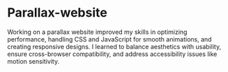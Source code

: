 # Parallax-website
Working on a parallax website improved my skills in optimizing performance, handling CSS and JavaScript for smooth animations, and creating responsive designs. I learned to balance aesthetics with usability, ensure cross-browser compatibility, and address accessibility issues like motion sensitivity.
